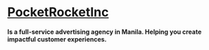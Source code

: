 # [PocketRocketInc](https://www.pocketrocketinc.com/)

**Is a full-service advertising agency in Manila. Helping you create impactful customer experiences.**




